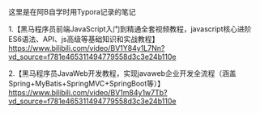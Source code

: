 这里是在阿B自学时用Typora记录的笔记

1.【黑马程序员前端JavaScript入门到精通全套视频教程，javascript核心进阶ES6语法、API、js高级等基础知识和实战教程】https://www.bilibili.com/video/BV1Y84y1L7Nn?vd_source=f781e465311494779558d3c3e24b110e

2.【黑马程序员JavaWeb开发教程，实现javaweb企业开发全流程（涵盖Spring+MyBatis+SpringMVC+SpringBoot等）】https://www.bilibili.com/video/BV1m84y1w7Tb?vd_source=f781e465311494779558d3c3e24b110e
